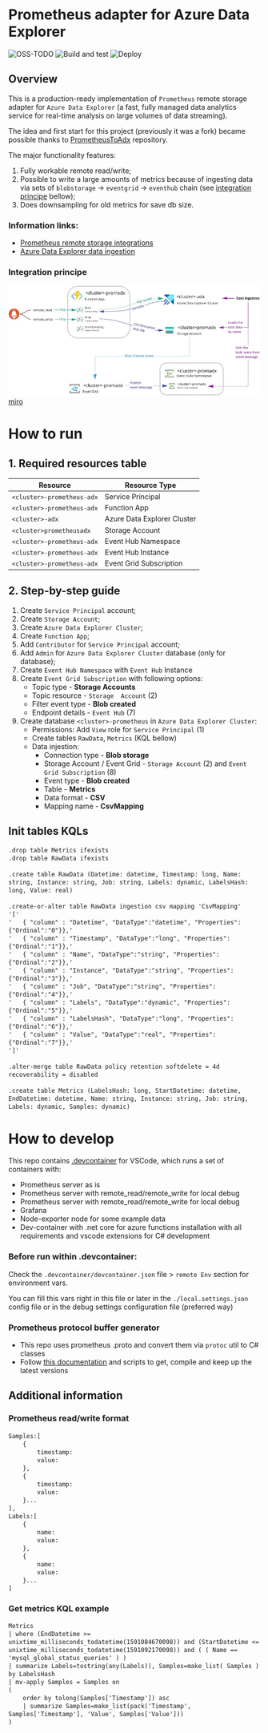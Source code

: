 # Prometheus adapter for Azure Data Explorer

![OSS-TODO](https://img.shields.io/badge/OSS--TODO-71%25%2020%2F28-green) 
![Build and test](https://github.com/dodopizza/Prometheus-AzureDataExplorer/workflows/Build%20and%20test/badge.svg)
![Deploy](https://github.com/dodopizza/Prometheus-AzureDataExplorer/workflows/Deploy/badge.svg)

## Overview

This is a production-ready implementation of `Prometheus` remote storage adapter for `Azure Data Explorer` (a fast, fully managed data analytics service for real-time analysis on large volumes of data streaming).

The idea and first start for this project (previously it was a fork) became possible thanks to [PrometheusToAdx](https://github.com/cosh/PrometheusToAdx) repository.

The major functionality features:
1) Fully workable remote read/write;
1) Possible to write a large amounts of metrics because of ingesting data via sets of `blobstorage` -> `eventgrid` -> `eventhub` chain (see [integration principe](#integration_principe) bellow);
2) Does downsampling for old metrics for save db size.

### Information links:
* [Prometheus remote storage integrations](https://prometheus.io/docs/prometheus/latest/storage/#remote-storage-integrations)
* [Azure Data Explorer data ingestion](https://docs.microsoft.com/en-us/azure/data-explorer/ingest-data-overview)

### Integration principe

![Ingestion flow](docs/img/01.jpg)
[miro](https://miro.com/app/board/o9J_lczmDj4=/)

# How to run

## 1. Required resources table

Resource | Resource Type
---|---
`<cluster>-prometheus-adx` | Service Principal
`<cluster>-prometheus-adx` | Function App
`<cluster>-adx` | Azure Data Explorer Cluster
`<cluster>prometheusadx`  | Storage  Account
`<cluster>-prometheus-adx` | Event Hub Namespace
`<cluster>-prometheus-adx` | Event Hub Instance
`<cluster>-prometheus-adx` | Event Grid Subscription

## 2. Step-by-step guide

1) Create `Service Principal` account;
2) Create `Storage Account`;
3) Create `Azure Data Explorer Cluster`;
4) Create `Function App`;
5) Add `Contributor` for `Service Principal` account;
6) Add `Admin` for `Azure Data Explorer Cluster` database (only for database);
7) Create `Event Hub Namespace` with `Event Hub` Instance
8) Create `Event Grid Subscription` with following options:
	* Topic type - **Storage Accounts**
	* Topic resource - `Storage  Account` (2)
	* Filter event type - **Blob created**
	* Endpoint details - `Event Hub` (7)
9) Create database `<cluster>-prometheus` in `Azure Data Explorer Cluster`:
	* Permissions: Add `View` role for `Service Principal` (1)
	* Create tables `RawData`, `Metrics` (KQL bellow)
	* Data injestion:
		* Connection type - **Blob storage**
		* Storage Account / Event Grid - `Storage Account` (2) and `Event Grid Subscription` (8)
		* Event type - **Blob created**
		* Table - **Metrics**
		* Data format - **CSV**
		* Mapping name - **CsvMapping**

## Init tables KQLs

```
.drop table Metrics ifexists
.drop table RawData ifexists

.create table RawData (Datetime: datetime, Timestamp: long, Name: string, Instance: string, Job: string, Labels: dynamic, LabelsHash: long, Value: real)

.create-or-alter table RawData ingestion csv mapping 'CsvMapping'
'['
'   { "column" : "Datetime", "DataType":"datetime", "Properties":{"Ordinal":"0"}},'
'   { "column" : "Timestamp", "DataType":"long", "Properties":{"Ordinal":"1"}},'
'   { "column" : "Name", "DataType":"string", "Properties":{"Ordinal":"2"}},'
'   { "column" : "Instance", "DataType":"string", "Properties":{"Ordinal":"3"}},'
'   { "column" : "Job", "DataType":"string", "Properties":{"Ordinal":"4"}},'
'   { "column" : "Labels", "DataType":"dynamic", "Properties":{"Ordinal":"5"}},'
'   { "column" : "LabelsHash", "DataType":"long", "Properties":{"Ordinal":"6"}},'
'   { "column" : "Value", "DataType":"real", "Properties":{"Ordinal":"7"}},'
']'

.alter-merge table RawData policy retention softdelete = 4d recoverability = disabled

.create table Metrics (LabelsHash: long, StartDatetime: datetime, EndDatetime: datetime, Name: string, Instance: string, Job: string, Labels: dynamic, Samples: dynamic)
```

# How to develop

This repo contains [.devcontainer](https://code.visualstudio.com/docs/remote/containers) for VSCode, which runs a set of containers with:
* Prometheus server as is
* Prometheus server with remote_read/remote_write for local debug
* Prometheus server with remote_read/remote_write for local debug
* Grafana
* Node-exporter node for some example data
* Dev-container with .net core for azure functions installation with all requirements and vscode extensions for C# development

### Before run within .devcontainer:

Check the `.devcontainer/devcontainer.json` file > `remote Env` section for environment vars. 

You can fill this vars right in this file or later in the `./local.settings.json` config file or in the debug settings configuration file (preferred way)

### Prometheus protocol buffer generator

* This repo uses prometheus .proto and convert them via `protoc` util to C# classes
* Follow [this documentation](PrometheusHelper/proto/README.MD) and scripts to get, compile and keep up the latest versions

## Additional information

### Prometheus read/write format

```
Samples:[
	{
		timestamp:
		value:
	},
	{
		timestamp:
		value:
	}...
],
Labels:[
    {
		name:
		value:
	},
	{
		name:
		value:
	}...
]
```

### Get metrics KQL example
```
Metrics
| where (EndDatetime >= unixtime_milliseconds_todatetime(1591084670098)) and (StartDatetime <= unixtime_milliseconds_todatetime(1591092170098)) and ( ( Name == 'mysql_global_status_queries' ) )
| summarize Labels=tostring(any(Labels)), Samples=make_list( Samples ) by LabelsHash
| mv-apply Samples = Samples on
(
    order by tolong(Samples['Timestamp']) asc
    | summarize Samples=make_list(pack('Timestamp', Samples['Timestamp'], 'Value', Samples['Value']))
)
```
